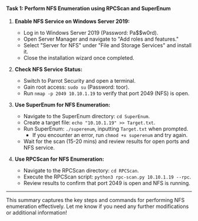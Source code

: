 #### Task 1: Perform NFS Enumeration using RPCScan and SuperEnum

1. **Enable NFS Service on Windows Server 2019:**
   - Log in to Windows Server 2019 (Password: Pa$$w0rd).
   - Open Server Manager and navigate to "Add roles and features."
   - Select "Server for NFS" under "File and Storage Services" and install it.
   - Close the installation wizard once completed.

2. **Check NFS Service Status:**
   - Switch to Parrot Security and open a terminal.
   - Gain root access: `sudo su` (Password: toor).
   - Run `nmap -p 2049 10.10.1.19` to verify that port 2049 (NFS) is open.

3. **Use SuperEnum for NFS Enumeration:**
   - Navigate to the SuperEnum directory: `cd SuperEnum`.
   - Create a target file: `echo "10.10.1.19" >> Target.txt`.
   - Run SuperEnum: `./superenum`, inputting `Target.txt` when prompted.
     - If you encounter an error, run `chmod +x superenum` and try again.
   - Wait for the scan (15-20 mins) and review results for open ports and NFS service.

4. **Use RPCScan for NFS Enumeration:**
   - Navigate to the RPCScan directory: `cd RPCScan`.
   - Execute the RPCScan script: `python3 rpc-scan.py 10.10.1.19 --rpc`.
   - Review results to confirm that port 2049 is open and NFS is running.

---

This summary captures the key steps and commands for performing NFS enumeration effectively. Let me know if you need any further modifications or additional information!